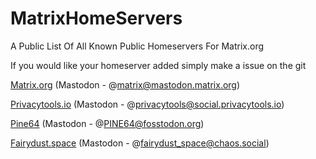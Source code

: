 # MatrixHomeServers
A Public List Of All Known Public Homeservers For Matrix.org

If you would like your homeserver added simply make a issue on the git

[Matrix.org](https://matrix-client.matrix.org) (Mastodon - @matrix@mastodon.matrix.org)


[Privacytools.io](https://chat.privacytools.io) (Mastodon - @privacytools@social.privacytools.io)

[Pine64](https://matrix.pine64.org/) (Mastodon - @PINE64@fosstodon.org)

[Fairydust.space](https://fairydust.space) (Mastodon - @fairydust_space@chaos.social)
